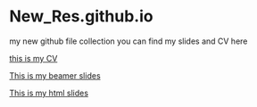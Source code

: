 # New_Res.github.io
my new github file collection
you can find my slides and CV here

[this is my CV](cv_7.pdf)

[This is my beamer slides](Part_1.pdf)

[This is my html slides](html_slides.pdf)